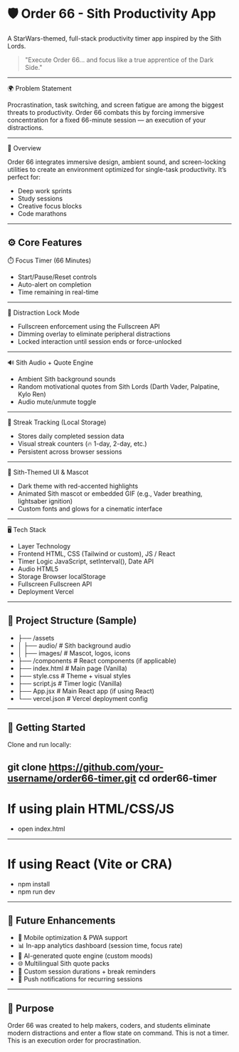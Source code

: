 # 🛡️ Order 66 - Sith Productivity App
A StarWars-themed, full-stack productivity timer app inspired by the Sith Lords.
> "Execute Order 66... and focus like a true apprentice of the Dark Side."

----
🌍 Problem Statement

Procrastination, task switching, and screen fatigue are among the biggest threats to productivity.
Order 66 combats this by forcing immersive concentration for a fixed 66-minute session — an execution of your distractions.

----
📌 Overview

Order 66 integrates immersive design, ambient sound, and screen-locking utilities to create an environment optimized for single-task productivity. It’s perfect for:

- Deep work sprints
- Study sessions
- Creative focus blocks
- Code marathons
----
⚙️ Core Features
----
⏱️ Focus Timer (66 Minutes)
- Start/Pause/Reset controls
- Auto-alert on completion
- Time remaining in real-time
- --
🚫 Distraction Lock Mode
- Fullscreen enforcement using the Fullscreen API
- Dimming overlay to eliminate peripheral distractions
- Locked interaction until session ends or force-unlocked
- --
🔊 Sith Audio + Quote Engine
- Ambient Sith background sounds
- Random motivational quotes from Sith Lords (Darth Vader, Palpatine, Kylo Ren)
- Audio mute/unmute toggle
- ---
🧠 Streak Tracking (Local Storage)
- Stores daily completed session data
- Visual streak counters (🔥 1-day, 2-day, etc.)
- Persistent across browser sessions
- ---
🎨 Sith-Themed UI & Mascot
- Dark theme with red-accented highlights
- Animated Sith mascot or embedded GIF (e.g., Vader breathing, lightsaber ignition)
- Custom fonts and glows for a cinematic interface
- ---
🖥️ Tech Stack

- Layer	Technology
- Frontend	HTML, CSS (Tailwind or custom), JS / React
- Timer Logic	JavaScript, setInterval(), Date API
- Audio	HTML5 <audio> API
- Storage	Browser localStorage
- Fullscreen	Fullscreen API
- Deployment	Vercel
- ----
📁 Project Structure (Sample)
-------
- ├── /assets
- │   ├── audio/            # Sith background audio
- │   ├── images/           # Mascot, logos, icons
- ├── /components           # React components (if applicable)
- ├── index.html            # Main page (Vanilla)
- ├── style.css             # Theme + visual styles
- ├── script.js             # Timer logic (Vanilla)
- ├── App.jsx               # Main React app (if using React)
- └── vercel.json           # Vercel deployment config
----
🚀 Getting Started
----
Clone and run locally:

git clone https://github.com/your-username/order66-timer.git
cd order66-timer
----
# If using plain HTML/CSS/JS
- open index.html
---
# If using React (Vite or CRA)
- npm install
- npm run dev
----
🔮 Future Enhancements
----
- 📱 Mobile optimization & PWA support
- 📊 In-app analytics dashboard (session time, focus rate)
- 🧠 AI-generated quote engine (custom moods)
- 🌐 Multilingual Sith quote packs
- 🎯 Custom session durations + break reminders
- 🔔 Push notifications for recurring sessions
- ---
 🎯 Purpose
-------
Order 66 was created to help makers, coders, and students eliminate modern distractions and enter a flow state on command. This is not a timer.
This is an execution order for procrastination.




